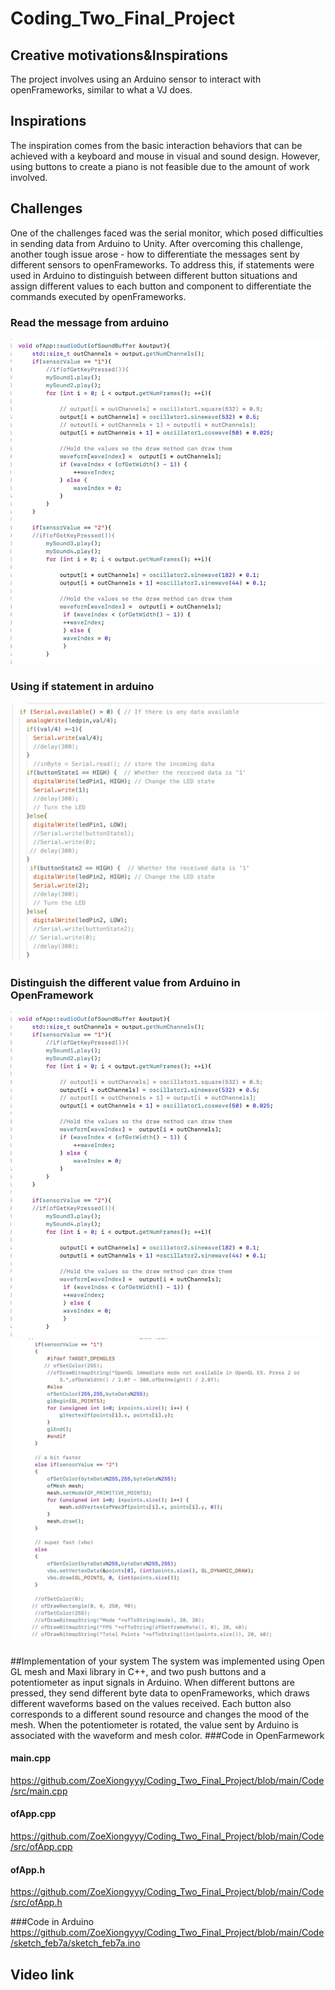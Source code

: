 # Coding_Two_Final_Project
## Creative motivations&Inspirations 
The project involves using an Arduino sensor to interact with openFrameworks, similar to what a VJ does. 

## Inspirations 
The inspiration comes from the basic interaction behaviors that can be achieved with a keyboard and mouse in visual and sound design. However, using buttons to create a piano is not feasible due to the amount of work involved. 

## Challenges
One of the challenges faced was the serial monitor, which posed difficulties in sending data from Arduino to Unity. After overcoming this challenge, another tough issue arose - how to differentiate the messages sent by different sensors to openFrameworks. To address this, if statements were used in Arduino to distinguish between different button situations and assign different values to each button and component to differentiate the commands executed by openFrameworks.
### Read the message from arduino
![pic](https://github.com/ZoeXiongyyy/Coding_Two_Final_Project/blob/main/Screenshot/coding_Screenshot1.png)

### Using if statement in arduino
![pic](https://github.com/ZoeXiongyyy/Coding_Two_Final_Project/blob/main/Screenshot/coding_Screenshot3.png)

### Distinguish the different value from Arduino in OpenFramework
![pic](https://github.com/ZoeXiongyyy/Coding_Two_Final_Project/blob/main/Screenshot/coding_Screenshot1.png)
![pic](https://github.com/ZoeXiongyyy/Coding_Two_Final_Project/blob/main/Screenshot/coding_Screenshot2.png)

##Implementation of your system
The system was implemented using Open GL mesh and Maxi library in C++, and two push buttons and a potentiometer as input signals in Arduino. When different buttons are pressed, they send different byte data to openFrameworks, which draws different waveforms based on the values received. Each button also corresponds to a different sound resource and changes the mood of the mesh. When the potentiometer is rotated, the value sent by Arduino is associated with the waveform and mesh color.
###Code in OpenFarmework
#### main.cpp
https://github.com/ZoeXiongyyy/Coding_Two_Final_Project/blob/main/Code/src/main.cpp
#### ofApp.cpp
https://github.com/ZoeXiongyyy/Coding_Two_Final_Project/blob/main/Code/src/ofApp.cpp
#### ofApp.h
https://github.com/ZoeXiongyyy/Coding_Two_Final_Project/blob/main/Code/src/ofApp.h

###Code in Arduino
https://github.com/ZoeXiongyyy/Coding_Two_Final_Project/blob/main/Code/sketch_feb7a/sketch_feb7a.ino

## Video link


